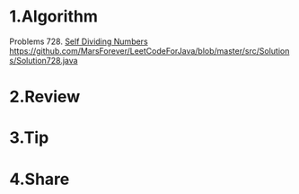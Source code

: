 
# 1.Algorithm

Problems 728. [Self Dividing Numbers](https://leetcode.com/problems/unique-morse-code-words/)
https://github.com/MarsForever/LeetCodeForJava/blob/master/src/Solutions/Solution728.java

# 2.Review


# 3.Tip


# 4.Share
